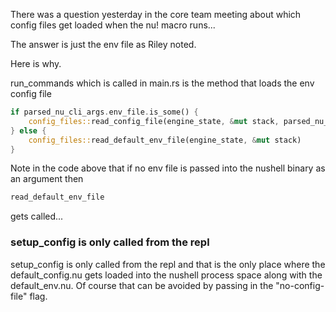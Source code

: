 
There was a question yesterday in the core team meeting about
which config files get loaded when the nu! macro runs...

The answer is just the env file as Riley noted.

Here is why.

run_commands which is called in main.rs is the method that loads the env config file

```rust
if parsed_nu_cli_args.env_file.is_some() {
    config_files::read_config_file(engine_state, &mut stack, parsed_nu_cli_args.env_file, true);
} else {
    config_files::read_default_env_file(engine_state, &mut stack)
}
```

Note in the code above that if no env file is passed into the nushell binary as an argument then

```rust
read_default_env_file
```

gets called...

### setup_config is only called from the repl

setup_config is only called from the repl and that is the only place where the default_config.nu gets loaded into the nushell process space along with the default_env.nu.  Of course that can be avoided by passing in the "no-config-file" flag.
